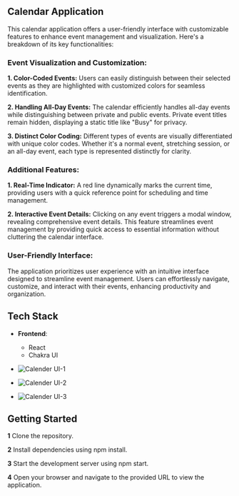 ##  Calendar Application

This calendar application offers a user-friendly interface with customizable features to enhance event management and visualization. Here's a breakdown of its key functionalities:

### **Event Visualization and Customization:**

**1. Color-Coded Events:** Users can easily distinguish between their selected events as they are highlighted with customized colors for seamless identification.

**2. Handling All-Day Events:** The calendar efficiently handles all-day events while distinguishing between private and public events. Private event titles remain hidden, displaying a static title like "Busy" for privacy.

**3. Distinct Color Coding:** Different types of events are visually differentiated with unique color codes. Whether it's a normal event, stretching session, or an all-day event, each type is represented distinctly for clarity.

### **Additional Features:**

**1. Real-Time Indicator:** A red line dynamically marks the current time, providing users with a quick reference point for scheduling and time management.

**2. Interactive Event Details:** Clicking on any event triggers a modal window, revealing comprehensive event details. This feature streamlines event management by providing quick access to essential information without cluttering the calendar interface.

### **User-Friendly Interface:**

The application prioritizes user experience with an intuitive interface designed to streamline event management. Users can effortlessly navigate, customize, and interact with their events, enhancing productivity and organization.


## Tech Stack

- **Frontend**:
  - React
  - Chakra UI
 
 - ![Calender UI-1](https://github.com/Rinkesh375/Hyperface_calender_assignment/assets/107518782/b2de179e-32d1-4ec7-8e5f-9088c3bcc6a7)


 - ![Calender UI-2](https://github.com/Rinkesh375/Hyperface_calender_assignment/assets/107518782/d27f8b43-d32e-42eb-9826-2e7b35e6e5e1)
   
 - ![Calender UI-3](https://github.com/Rinkesh375/Hyperface_calender_assignment/assets/107518782/d14d6a03-570e-414e-aea4-d8819fcde28b)


## Getting Started

**1** Clone the repository.

**2** Install dependencies using npm install.

**3** Start the development server using npm start.

**4** Open your browser and navigate to the provided URL to view the application.






